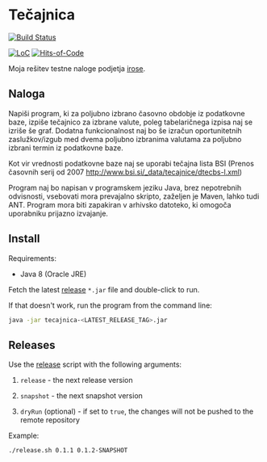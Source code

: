 # Tečajnica

[![Build Status](https://travis-ci.com/Glusk/tecajnica.svg?branch=master)](https://travis-ci.com/Glusk/tecajnica)

[![LoC](https://tokei.rs/b1/github/glusk/tecajnica)](https://github.com/Glusk/tecajnica)
[![Hits-of-Code](https://hitsofcode.com/github/glusk/tecajnica?branch=master)](https://hitsofcode.com/view/github/glusk/tecajnica?branch=master)

Moja rešitev testne naloge podjetja [irose](https://www.i-rose.si/).

## Naloga

Napiši program, ki za poljubno izbrano časovno obdobje iz podatkovne baze, izpiše tečajnico za izbrane valute, poleg tabelaričnega izpisa naj se izriše še graf.
Dodatna funkcionalnost naj bo še izračun oportunitetnih zaslužkov/izgub med dvema poljubno izbranima valutama za poljubno izbrani termin iz podatkovne baze.

Kot vir vrednosti podatkovne baze naj se uporabi tečajna lista BSI (Prenos časovnih serij od 2007 http://www.bsi.si/_data/tecajnice/dtecbs-l.xml)

Program naj bo napisan v programskem jeziku Java, brez nepotrebnih odvisnosti, vsebovati mora prevajalno skripto, zaželjen je Maven, lahko tudi ANT. Program mora biti zapakiran v arhivsko datoteko, ki omogoča uporabniku prijazno izvajanje.

## Install

Requirements:

  - Java 8 (Oracle JRE)

Fetch the latest [release](https://github.com/Glusk/tecajnica/releases) `*.jar` file and double-click to run.

If that doesn't work, run the program from the command line:

``` bash
java -jar tecajnica-<LATEST_RELEASE_TAG>.jar
```
## Releases

Use the [release](./release.sh) script with the following arguments:

1.  `release` - the next release version

2.  `snapshot` - the next snapshot version

3.  `dryRun` (optional) - if set to `true`, the changes will not be pushed
   to the remote repository

Example:

``` bash
./release.sh 0.1.1 0.1.2-SNAPSHOT
```
